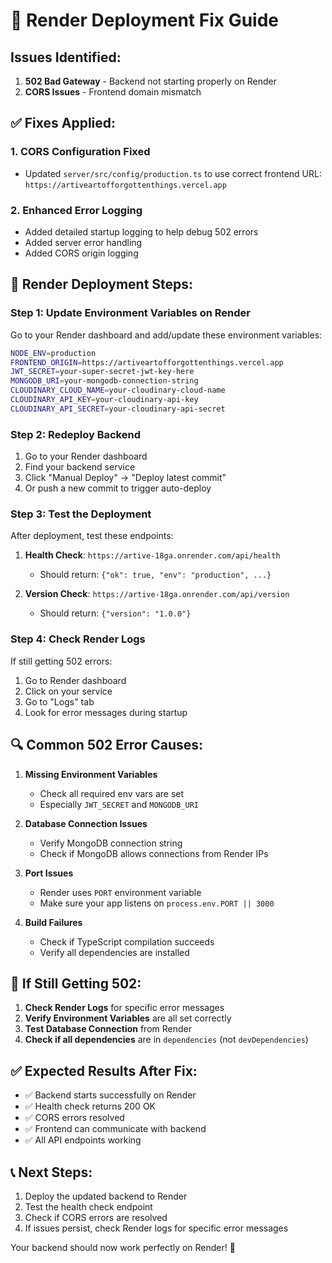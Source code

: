 # 🚀 Render Deployment Fix Guide

## Issues Identified:
1. **502 Bad Gateway** - Backend not starting properly on Render
2. **CORS Issues** - Frontend domain mismatch

## ✅ Fixes Applied:

### 1. CORS Configuration Fixed
- Updated `server/src/config/production.ts` to use correct frontend URL: `https://artiveartofforgottenthings.vercel.app`

### 2. Enhanced Error Logging
- Added detailed startup logging to help debug 502 errors
- Added server error handling
- Added CORS origin logging

## 🔧 Render Deployment Steps:

### Step 1: Update Environment Variables on Render
Go to your Render dashboard and add/update these environment variables:

```bash
NODE_ENV=production
FRONTEND_ORIGIN=https://artiveartofforgottenthings.vercel.app
JWT_SECRET=your-super-secret-jwt-key-here
MONGODB_URI=your-mongodb-connection-string
CLOUDINARY_CLOUD_NAME=your-cloudinary-cloud-name
CLOUDINARY_API_KEY=your-cloudinary-api-key
CLOUDINARY_API_SECRET=your-cloudinary-api-secret
```

### Step 2: Redeploy Backend
1. Go to your Render dashboard
2. Find your backend service
3. Click "Manual Deploy" → "Deploy latest commit"
4. Or push a new commit to trigger auto-deploy

### Step 3: Test the Deployment
After deployment, test these endpoints:

1. **Health Check**: `https://artive-18ga.onrender.com/api/health`
   - Should return: `{"ok": true, "env": "production", ...}`

2. **Version Check**: `https://artive-18ga.onrender.com/api/version`
   - Should return: `{"version": "1.0.0"}`

### Step 4: Check Render Logs
If still getting 502 errors:
1. Go to Render dashboard
2. Click on your service
3. Go to "Logs" tab
4. Look for error messages during startup

## 🔍 Common 502 Error Causes:

1. **Missing Environment Variables**
   - Check all required env vars are set
   - Especially `JWT_SECRET` and `MONGODB_URI`

2. **Database Connection Issues**
   - Verify MongoDB connection string
   - Check if MongoDB allows connections from Render IPs

3. **Port Issues**
   - Render uses `PORT` environment variable
   - Make sure your app listens on `process.env.PORT || 3000`

4. **Build Failures**
   - Check if TypeScript compilation succeeds
   - Verify all dependencies are installed

## 🚨 If Still Getting 502:

1. **Check Render Logs** for specific error messages
2. **Verify Environment Variables** are all set correctly
3. **Test Database Connection** from Render
4. **Check if all dependencies** are in `dependencies` (not `devDependencies`)

## ✅ Expected Results After Fix:

- ✅ Backend starts successfully on Render
- ✅ Health check returns 200 OK
- ✅ CORS errors resolved
- ✅ Frontend can communicate with backend
- ✅ All API endpoints working

## 📞 Next Steps:

1. Deploy the updated backend to Render
2. Test the health check endpoint
3. Check if CORS errors are resolved
4. If issues persist, check Render logs for specific error messages

Your backend should now work perfectly on Render! 🎉

